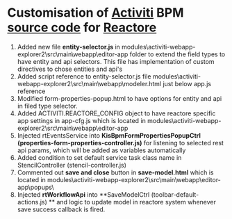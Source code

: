 Customisation of [Activiti](http://activiti.org/) BPM [source code](https://github.com/Activiti/Activiti) for [Reactore](http://reactore.com/)
==============================================================================================================================================
1.	Added new file **entity-selector.js** in modules\activiti-webapp-explorer2\src\main\webapp\editor-app folder to extend the field types to have entity and api selectors. This file has implementation of custom directives to chose entities and api's
2.  Added script reference to entity-selector.js file modules\activiti-webapp-explorer2\src\main\webapp\modeler.html just below app.js reference
3.  Modified form-properties-popup.html to have options for entity and api in filed type selector.
4.  Added ACTIVITI.REACTORE_CONFIG object to have reactore specific app settings in app-cfg.js which is located in modules\activiti-webapp-explorer2\src\main\webapp\editor-app
5.  Injected rtEventsService into **KisBpmFormPropertiesPopupCtrl (properties-form-properties-controller.js)** for listening to selected rest api params, which will be added as variables automatically
6.  Added condition to set default service task class name in StencilController (stencil-controller.js)
7.  Commented out **save and close** button in **save-model.html** which is located in modules\activiti-webapp-explorer2\src\main\webapp\editor-app\popups\
8.  Injected **rtWorkflowApi** into **SaveModelCtrl (toolbar-default-actions.js) ** and logic to update model in reactore system whenever save success callback is fired.
